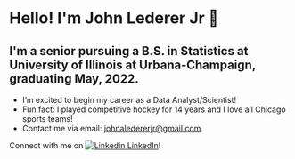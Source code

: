 # Hello! I'm John Lederer Jr 👋

## I'm a senior pursuing a B.S. in Statistics at University of Illinois at Urbana-Champaign, graduating May, 2022.

- I’m excited to begin my career as a Data Analyst/Scientist!
- Fun fact: I played competitive hockey for 14 years and I love all Chicago sports teams!
- Contact me via email: johnaledererjr@gmail.com

Connect with me on [![Linkedin](https://i.stack.imgur.com/gVE0j.png) LinkedIn](https://www.linkedin.com/in/john-lederer-jr/)!
